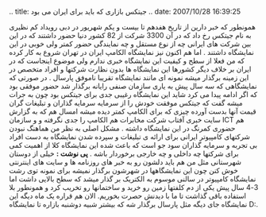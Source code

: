 .. title: جیتکس بازاری که باید برای ایران می بود .. date: 2007/10/28
16:39:25

همونطور که خبر دارین از تاریخ هفدهم تا بیست و یکم شهریور در دبی رویداد
کم نظیری به نام جیتکس رخ داد که در آن 3300 شرکت از 82 کشور دنیا حضور
داشتند که در این بین شرکت های ایرانی چه از نوع مستقل و چه نمایندگی حضور
کمتر ولی خوبی در این نمایشگاه داشتند . اما هم اکنون نیز نمایشگاه الکامپ
ایران در تهران شروع به کار کرده که من فعلا از سطح و کیفیت این نمایشگاه
خبری ندارم ولی موضوع اینجاست که در ایران بر خلاف دیگر کشورها این
نمایشگاه ها بدون نظارت شرکتها و افراد متخصص در این زمینه برگذار میشه
نمونه ای مانند نمایشگاه تقریبا ناموفق پارسال . در صورتی که نمایشگاهی که
سه سال پیش به یاری سازمان صنفی رایانه برگذار شد حضور موفقی بود که اگر
ادامه پیدا می کرد شاید این نمایشگاه رغیبی جدی برای جیتکس بود چون به جرات
میشه گفت که جیتکس موفقت خودش را از سرمایه سرمایه گذاران و تبلیغات گران
قیمت آنها بدست آورده چیزی که برای الکامپ کمتر دیده میشه امسال هم که به
گزارش سایت خبری آفتاب شرکت مخابرات هم الکامپ را جدی نگرفته و و سازمان
ICT هم حضوری کمرنگ در این نمایشگاه داشته . مشکل اصلی به نظر من هماهنگ
نبودن شرکتهای کامپیوتر ایرانی برای ارائه ی تبلیغات و سپرده شدن نمایشگاه
به دست افراد بی تجربه و سرمایه گذاران سود جو است که باعث شده این
نمایشگاه کلا از اهمیت کمی برای شرکتها چه داخلی و چه خارجی برخوردار باشه
. **پی نوشت :** خیلی از دوستان شهرستانی مثل من هم باید دلشون رو به خبر
های روزنامه ها و سایت های اینترنتی خوش کنن چون این نمایشگاهها در شهرشون
برگذار نمیشه برای نمونه توی رشت نمایشگاه کامپیوتر در سالنی موسوم به
الکتریک بر گذار میشد که سطح بالایی داشت اما 3-4 سال پیش یکی از دم کلفتها
زمین رو خرید و ساختمانها رو تخریب کرد و همونطور بلا استفاده باقی گذاشت
تا ما با دیدنش حصرت بخوریم. الان هم قراره یک ماه دیگه این نمایشگاه جای
دیگه مثل پارسال برگذار شه که بیشتر شبیه دوشنبه بازاره تا نمایشگاه D:.
